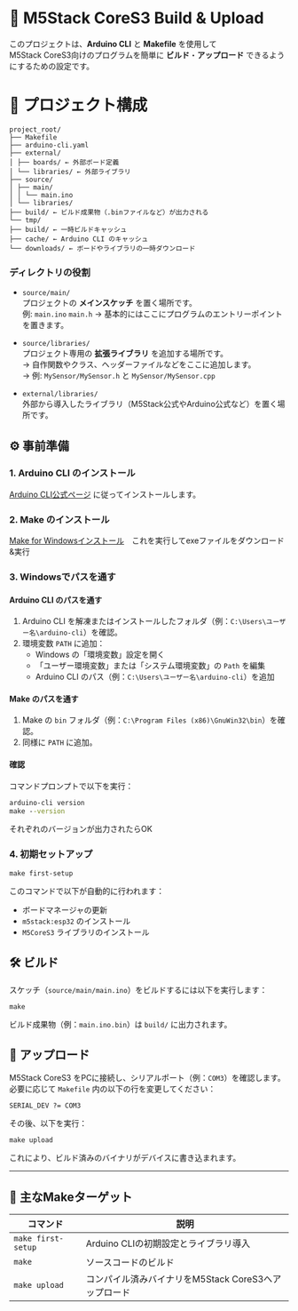 # 🚀 M5Stack CoreS3 Build & Upload

このプロジェクトは、**Arduino CLI** と **Makefile** を使用して  
M5Stack CoreS3向けのプログラムを簡単に **ビルド**・**アップロード** できるようにするための設定です。

# 📁 プロジェクト構成
````
project_root/
├── Makefile
├── arduino-cli.yaml
├── external/
│ ├── boards/ ← 外部ボード定義
│ └── libraries/ ← 外部ライブラリ
├── source/
│ ├── main/
│ │ └── main.ino
│ └── libraries/
├── build/ ← ビルド成果物（.binファイルなど）が出力される
└── tmp/
├── build/ ← 一時ビルドキャッシュ
├── cache/ ← Arduino CLI のキャッシュ
└── downloads/ ← ボードやライブラリの一時ダウンロード
````

### ディレクトリの役割

- `source/main/`  
  プロジェクトの **メインスケッチ** を置く場所です。  
  例: `main.ino`  `main.h` 
  → 基本的にはここにプログラムのエントリーポイントを置きます。

- `source/libraries/`  
  プロジェクト専用の **拡張ライブラリ** を追加する場所です。  
  → 自作関数やクラス、ヘッダーファイルなどをここに追加します。  
  → 例: `MySensor/MySensor.h` と `MySensor/MySensor.cpp`

- `external/libraries/`  
  外部から導入したライブラリ（M5Stack公式やArduino公式など）を置く場所です。

## ⚙️ 事前準備

### 1. Arduino CLI のインストール
[Arduino CLI公式ページ](https://arduino.github.io/arduino-cli/latest/installation/) に従ってインストールします。

### 2. Make のインストール
[Make for Windowsインストール](https://gnuwin32.sourceforge.net/downlinks/make.php)　これを実行してexeファイルをダウンロード&実行

### 3. Windowsでパスを通す

#### Arduino CLI のパスを通す

1. Arduino CLI を解凍またはインストールしたフォルダ（例：`C:\Users\ユーザー名\arduino-cli`）を確認。
2. 環境変数 `PATH` に追加：
   - Windows の「環境変数」設定を開く
   - 「ユーザー環境変数」または「システム環境変数」の `Path` を編集
   - Arduino CLI のパス（例：`C:\Users\ユーザー名\arduino-cli`）を追加

#### Make のパスを通す

1. Make の `bin` フォルダ（例：`C:\Program Files (x86)\GnuWin32\bin`）を確認。
2. 同様に `PATH` に追加。

#### 確認

コマンドプロンプトで以下を実行：

```cmd
arduino-cli version
make --version
```
それぞれのバージョンが出力されたらOK

### 4. 初期セットアップ
```
make first-setup
```
このコマンドで以下が自動的に行われます：

- ボードマネージャの更新  
- `m5stack:esp32` のインストール  
- `M5CoreS3` ライブラリのインストール  

## 🛠️ ビルド

スケッチ（`source/main/main.ino`）をビルドするには以下を実行します：
```
make
```
ビルド成果物（例：`main.ino.bin`）は `build/` に出力されます。

## 🔌 アップロード

M5Stack CoreS3 をPCに接続し、シリアルポート（例：`COM3`）を確認します。  
必要に応じて `Makefile` 内の以下の行を変更してください：
```
SERIAL_DEV ?= COM3
```
その後、以下を実行：
```
make upload
```
これにより、ビルド済みのバイナリがデバイスに書き込まれます。

---

## 📄 主なMakeターゲット

| コマンド | 説明 |
|-----------|------|
| `make first-setup` | Arduino CLIの初期設定とライブラリ導入 |
| `make` | ソースコードのビルド |
| `make upload` | コンパイル済みバイナリをM5Stack CoreS3へアップロード |
